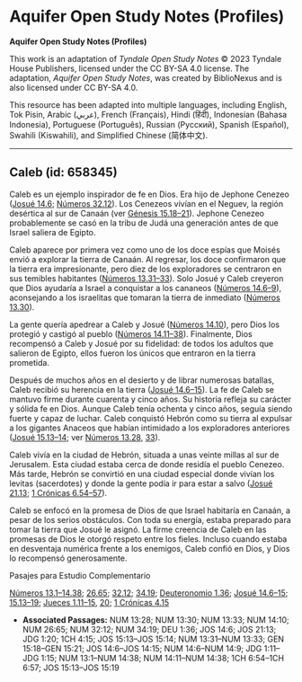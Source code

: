 # Aquifer Open Study Notes (Profiles)

**Aquifer Open Study Notes (Profiles)**

This work is an adaptation of *Tyndale Open Study Notes* © 2023 Tyndale House Publishers, licensed under the CC BY\-SA 4\.0 license. The adaptation, *Aquifer Open Study Notes*, was created by BiblioNexus and is also licensed under CC BY\-SA 4\.0\.

This resource has been adapted into multiple languages, including English, Tok Pisin, Arabic (عربي), French (Français), Hindi (हिंदी), Indonesian (Bahasa Indonesia), Portuguese (Português), Russian (Русский), Spanish (Español), Swahili (Kiswahili), and Simplified Chinese (简体中文).



--------------------------------

## Caleb (id: 658345)

Caleb es un ejemplo inspirador de fe en Dios. Era hijo de Jephone Cenezeo ([Josué 14\.6](https://ref.ly/Josh14:6); [Números 32\.12](https://ref.ly/Num32:12)). Los Cenezeos vivían en el Neguev, la región desértica al sur de Canaán (ver [Génesis 15\.18–21](https://ref.ly/Gen15:18-Gen15:21)). Jephone Cenezeo probablemente se casó en la tribu de Judá una generación antes de que Israel saliera de Egipto.

Caleb aparece por primera vez como uno de los doce espías que Moisés envió a explorar la tierra de Canaán. Al regresar, los doce confirmaron que la tierra era impresionante, pero diez de los exploradores se centraron en sus temibles habitantes ([Números 13\.31–33](https://ref.ly/Num13:31-Num13:33)). Solo Josué y Caleb creyeron que Dios ayudaría a Israel a conquistar a los cananeos ([Números 14\.6–9](https://ref.ly/Num14:6-Num14:9)), aconsejando a los israelitas que tomaran la tierra de inmediato ([Números 13\.30](https://ref.ly/Num13:30)).

La gente quería apedrear a Caleb y Josué ([Números 14\.10](https://ref.ly/Num14:10)), pero Dios los protegió y castigó al pueblo ([Números 14\.11–38](https://ref.ly/Num14:11-Num14:38)). Finalmente, Dios recompensó a Caleb y Josué por su fidelidad: de todos los adultos que salieron de Egipto, ellos fueron los únicos que entraron en la tierra prometida.

Después de muchos años en el desierto y de librar numerosas batallas, Caleb recibió su herencia en la tierra ([Josué 14\.6–15](https://ref.ly/Josh14:6-Josh14:15)). La fe de Caleb se mantuvo firme durante cuarenta y cinco años. Su historia refleja su carácter y sólida fe en Dios. Aunque Caleb tenía ochenta y cinco años, seguía siendo fuerte y capaz de luchar. Caleb conquistó Hebrón como su tierra al expulsar a los gigantes Anaceos que habían intimidado a los exploradores anteriores ([Josué 15\.13–14](https://ref.ly/Josh15:13-Josh15:14); ver [Números 13\.28](https://ref.ly/Num13:28), [33](https://ref.ly/Num13:33)).

Caleb vivía en la ciudad de Hebrón, situada a unas veinte millas al sur de Jerusalem. Esta ciudad estaba cerca de donde residía el pueblo Cenezeo. Más tarde, Hebrón se convirtió en una ciudad especial donde vivían los levitas (sacerdotes) y donde la gente podía ir para estar a salvo ([Josué 21\.13](https://ref.ly/Josh21:13); [1 Crónicas 6\.54–57](https://ref.ly/1Chr6:54-1Chr6:57)).

Caleb se enfocó en la promesa de Dios de que Israel habitaría en Canaán, a pesar de los serios obstáculos. Con toda su energía, estaba preparado para tomar la tierra que Josué le asignó. La firme creencia de Caleb en las promesas de Dios le otorgó respeto entre los fieles. Incluso cuando estaba en desventaja numérica frente a los enemigos, Caleb confió en Dios, y Dios lo recompensó generosamente.

Pasajes para Estudio Complementario

[Números 13\.1–14\.38](https://ref.ly/Num13:1-Num14:38); [26\.65](https://ref.ly/Num26:65); [32\.12](https://ref.ly/Num32:12); [34\.19](https://ref.ly/Num34:19); [Deuteronomio 1\.36](https://ref.ly/Deut1:36); [Josué 14\.6–15](https://ref.ly/Josh14:6-Josh14:15); [15\.13–19](https://ref.ly/Josh15:13-Josh15:19); [Jueces 1\.11–15](https://ref.ly/Judg1:11-Judg1:15), [20](https://ref.ly/Judg1:20); [1 Crónicas 4\.15](https://ref.ly/1Chr4:15)

* **Associated Passages:** NUM 13:28; NUM 13:30; NUM 13:33; NUM 14:10; NUM 26:65; NUM 32:12; NUM 34:19; DEU 1:36; JOS 14:6; JOS 21:13; JDG 1:20; 1CH 4:15; JOS 15:13–JOS 15:14; NUM 13:31–NUM 13:33; GEN 15:18–GEN 15:21; JOS 14:6–JOS 14:15; NUM 14:6–NUM 14:9; JDG 1:11–JDG 1:15; NUM 13:1–NUM 14:38; NUM 14:11–NUM 14:38; 1CH 6:54–1CH 6:57; JOS 15:13–JOS 15:19

